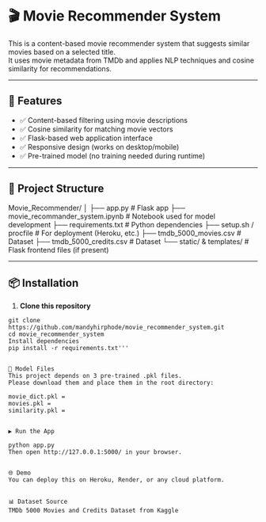 # 🎬 Movie Recommender System

This is a content-based movie recommender system that suggests similar movies based on a selected title.  
It uses movie metadata from TMDb and applies NLP techniques and cosine similarity for recommendations.

---

## 🚀 Features

- ✅ Content-based filtering using movie descriptions
- ✅ Cosine similarity for matching movie vectors
- ✅ Flask-based web application interface
- ✅ Responsive design (works on desktop/mobile)
- ✅ Pre-trained model (no training needed during runtime)

---

## 📁 Project Structure

Movie_Recommender/ │ 
├── app.py # Flask app 
├── movie_recommander_system.ipynb # Notebook used for model development 
├── requirements.txt # Python dependencies 
├── setup.sh / procfile # For deployment (Heroku, etc.) 
├── tmdb_5000_movies.csv # Dataset 
├── tmdb_5000_credits.csv # Dataset 
  └── static/ & templates/ # Flask frontend files (if present)

---

## 📦 Installation

1. **Clone this repository**

```
git clone https://github.com/mandyhirphode/movie_recommender_system.git
cd movie_recommender_system
Install dependencies
pip install -r requirements.txt'''


🧠 Model Files
This project depends on 3 pre-trained .pkl files.
Please download them and place them in the root directory:

movie_dict.pkl = 
movies.pkl = 
similarity.pkl =


▶️ Run the App

python app.py
Then open http://127.0.0.1:5000/ in your browser.


🌐 Demo
You can deploy this on Heroku, Render, or any cloud platform.


📊 Dataset Source
TMDb 5000 Movies and Credits Dataset from Kaggle

